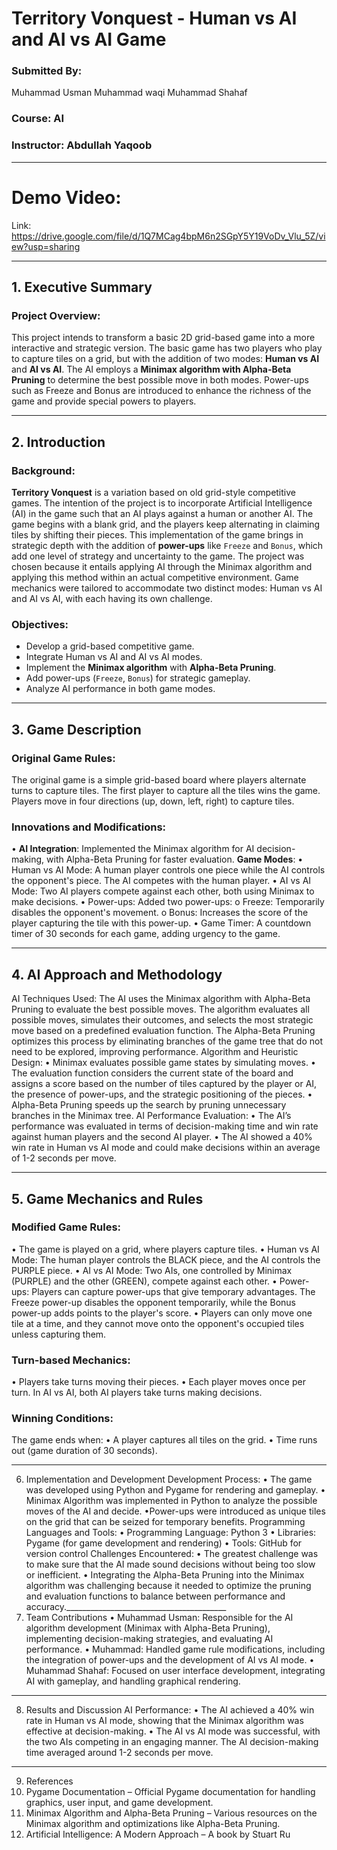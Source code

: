 # Territory Vonquest - Human vs AI and AI vs AI Game

### Submitted By: 
Muhammad Usman
Muhammad waqi
Muhammad Shahaf

### Course: AI
### Instructor: Abdullah Yaqoob

________________________________________
# Demo Video:
Link: https://drive.google.com/file/d/1Q7MCag4bpM6n2SGpY5Y19VoDv_Vlu_5Z/view?usp=sharing
________________________________________
## 1. Executive Summary
### Project Overview:
This project intends to transform a basic 2D grid-based game into a more interactive and strategic version. The basic game has two players who play to capture tiles on a grid, but with the addition of two modes: **Human vs AI** and **AI vs AI**. The AI employs a **Minimax algorithm with Alpha-Beta Pruning** to determine the best possible move in both modes. Power-ups such as Freeze and Bonus are introduced to enhance the richness of the game and provide special powers to players.
________________________________________
## 2. Introduction
### Background:
**Territory Vonquest** is a variation based on old grid-style competitive games. The intention of the project is to incorporate Artificial Intelligence (AI) in the game such that an AI plays against a human or another AI. The game begins with a blank grid, and the players keep alternating in claiming tiles by shifting their pieces. This implementation of the game brings in strategic depth with the addition of **power-ups** like `Freeze` and `Bonus`, which add one level of strategy and uncertainty to the game.
The project was chosen because it entails applying AI through the Minimax algorithm and applying this method within an actual competitive environment. Game mechanics were tailored to accommodate two distinct modes: Human vs AI and AI vs AI, with each having its own challenge.

### Objectives:
- Develop a grid-based competitive game.
- Integrate Human vs AI and AI vs AI modes.
- Implement the **Minimax algorithm** with **Alpha-Beta Pruning**.
- Add power-ups (`Freeze`, `Bonus`) for strategic gameplay.
- Analyze AI performance in both game modes.

________________________________________
## 3. Game Description
### Original Game Rules:
The original game is a simple grid-based board where players alternate turns to capture tiles. The first player to capture all the tiles wins the game. Players move in four directions (up, down, left, right) to capture tiles.
### Innovations and Modifications:
•	**AI Integration**: Implemented the Minimax algorithm for AI decision-making, with Alpha-Beta Pruning for faster evaluation.
  **Game Modes**:
•	Human vs AI Mode: A human player controls one piece while the AI controls the opponent's piece. The AI competes with the human player.
•	AI vs AI Mode: Two AI players compete against each other, both using Minimax to make decisions.
•	Power-ups: Added two power-ups:
o	Freeze: Temporarily disables the opponent's movement.
o	Bonus: Increases the score of the player capturing the tile with this power-up.
•	Game Timer: A countdown timer of 30 seconds for each game, adding urgency to the game.
________________________________________
## 4. AI Approach and Methodology
AI Techniques Used:
The AI uses the Minimax algorithm with Alpha-Beta Pruning to evaluate the best possible moves. The algorithm evaluates all possible moves, simulates their outcomes, and selects the most strategic move based on a predefined evaluation function. The Alpha-Beta Pruning optimizes this process by eliminating branches of the game tree that do not need to be explored, improving performance.
Algorithm and Heuristic Design:
•	Minimax evaluates possible game states by simulating moves.
•	The evaluation function considers the current state of the board and assigns a score based on the number of tiles captured by the player or AI, the presence of power-ups, and the strategic positioning of the pieces.
•	Alpha-Beta Pruning speeds up the search by pruning unnecessary branches in the Minimax tree.
AI Performance Evaluation:
•	The AI’s performance was evaluated in terms of decision-making time and win rate against human players and the second AI player.
•	The AI showed a 40% win rate in Human vs AI mode and could make decisions within an average of 1-2 seconds per move.
________________________________________
## 5. Game Mechanics and Rules
### Modified Game Rules:
•	The game is played on a grid, where players capture tiles.
•	Human vs AI Mode: The human player controls the BLACK piece, and the AI controls the PURPLE piece.
•	AI vs AI Mode: Two AIs, one controlled by Minimax (PURPLE) and the other (GREEN), compete against each other.
•	Power-ups: Players can capture power-ups that give temporary advantages. The Freeze power-up disables the opponent temporarily, while the Bonus power-up adds points to the player's score.
•	Players can only move one tile at a time, and they cannot move onto the opponent's occupied tiles unless capturing them.
### Turn-based Mechanics:
•	Players take turns moving their pieces.
•	Each player moves once per turn. In AI vs AI, both AI players take turns making decisions.
### Winning Conditions:
The game ends when:
•	A player captures all tiles on the grid.
•	Time runs out (game duration of 30 seconds).
________________________________________
6. Implementation and Development
Development Process:
• The game was developed using Python and Pygame for rendering and gameplay.
• Minimax Algorithm was implemented in Python to analyze the possible moves of the AI and decide.
•Power-ups were introduced as unique tiles on the grid that can be seized for temporary benefits.
Programming Languages and Tools:
•	Programming Language: Python 3
•	Libraries: Pygame (for game development and rendering)
•	Tools: GitHub for version control
Challenges Encountered:
• The greatest challenge was to make sure that the AI made sound decisions without being too slow or inefficient.
• Integrating the Alpha-Beta Pruning into the Minimax algorithm was challenging because it needed to optimize the pruning and evaluation functions to balance between performance and accuracy.________________________________________
7. Team Contributions
•	Muhammad Usman: Responsible for the AI algorithm development (Minimax with Alpha-Beta Pruning), implementing decision-making strategies, and evaluating AI performance.
•	Muhammad: Handled game rule modifications, including the integration of power-ups and the development of AI vs AI mode.
•	Muhammad Shahaf: Focused on user interface development, integrating AI with gameplay, and handling graphical rendering.
________________________________________
8. Results and Discussion
AI Performance:
•	The AI achieved a 40% win rate in Human vs AI mode, showing that the Minimax algorithm was effective at decision-making.
•	The AI vs AI mode was successful, with the two AIs competing in an engaging manner. The AI decision-making time averaged around 1-2 seconds per move.
________________________________________
9. References
1.	Pygame Documentation – Official Pygame documentation for handling graphics, user input, and game development. 
2.	Minimax Algorithm and Alpha-Beta Pruning – Various resources on the Minimax algorithm and optimizations like Alpha-Beta Pruning. 
3.	Artificial Intelligence: A Modern Approach – A book by Stuart Ru

